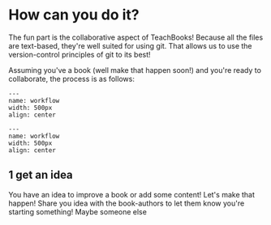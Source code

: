 # How can you do it?

The fun part is the collaborative aspect of TeachBooks! Because all the files are text-based, they're well suited for using git. That allows us to use the version-control principles of git to its best!

Assuming you've a book (well make that happen soon!) and you're ready to collaborate, the process is as follows:

```{figure} figures/TeachBooks_flowchart_v04.png
---
name: workflow
width: 500px
align: center
```

```{figure} figures/TeachBooks_flowchart_v04.pdf
---
name: workflow
width: 500px
align: center
```

## 1 get an idea
You have an idea to improve a book or add some content! Let's make that happen! Share you idea with the book-authors to let them know you're starting something! Maybe someone else 